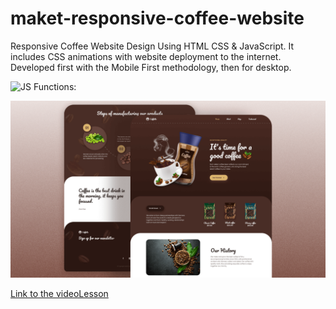 # maket-responsive-coffee-website

Responsive Coffee Website Design Using HTML CSS &amp; JavaScript. It includes CSS animations with website deployment to the internet. Developed first with the Mobile First methodology, then for desktop.

![JS Functions:](https://github.com/bedimcode/responsive-watches-website)

![preview img](preview.png)

[Link to the videoLesson](https://youtu.be/JFQAUjpyUpk)
